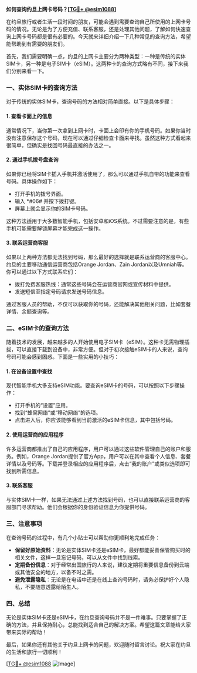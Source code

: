 **如何查询约旦上网卡号码？[[TG💪+ @esim1088](https://t.me/s/esim1088)]**

在约旦旅行或者生活一段时间的朋友，可能会遇到需要查询自己所使用的上网卡号码的情况。无论是为了方便充值、联系客服，还是处理其他问题，了解如何快速查询上网卡号码都是很有必要的。今天就来详细介绍一下几种常见的查询方法，希望能帮助到有需要的朋友们。

首先，我们需要明确一点，约旦的上网卡主要分为两种类型：一种是传统的实体SIM卡，另一种是电子SIM卡（eSIM）。这两种卡的查询方式略有不同，接下来我们分别来看一下。

### **一、实体SIM卡的查询方法**

对于传统的实体SIM卡，查询号码的方法相对简单直接。以下是具体步骤：

#### **1. 查看卡面上的信息**
通常情况下，当你第一次拿到上网卡时，卡面上会印有你的手机号码。如果你当时没有注意保存这个号码，现在可以通过仔细检查卡面来寻找。虽然这种方式看起来很简单，但确实是找回号码最直接的办法之一。

#### **2. 通过手机拨号盘查询**
如果你已经将SIM卡插入手机并激活使用了，那么可以通过手机自带的功能来查看号码。具体操作如下：
- 打开手机的拨号界面。
- 输入 *#06# 并按下拨打键。
- 屏幕上就会显示你的SIM卡号码。

这种方法适用于大多数智能手机，包括安卓和iOS系统。不过需要注意的是，有些手机可能需要解锁屏幕才能完成这一操作。

#### **3. 联系运营商客服**
如果以上两种方法都无法找到号码，那么最好的选择就是联系运营商的客服中心。约旦的主要移动通信运营商包括Orange Jordan、Zain Jordan以及Umniah等。你可以通过以下方式联系它们：
- 拨打免费客服热线：通常这些号码会在运营商官网或宣传材料中提供。
- 发送短信至指定号码请求发送号码信息。

通过客服人员的帮助，不仅可以获取你的号码，还能解决其他相关问题，比如套餐详情、余额查询等。

### **二、eSIM卡的查询方法**

随着技术的发展，越来越多的人开始使用电子SIM卡（eSIM）。这种卡无需物理插拔，可以直接下载到设备中，非常方便。但对于初次接触eSIM卡的人来说，查询号码可能会感到困惑。下面是一些实用的小技巧：

#### **1. 在设备设置中查找**
现代智能手机大多支持eSIM功能。要查询eSIM卡的号码，可以按照以下步骤操作：
- 打开手机的“设置”应用。
- 找到“蜂窝网络”或“移动网络”的选项。
- 点击进入后，你应该能够看到当前激活的eSIM卡信息，其中包括号码。

#### **2. 使用运营商的应用程序**
许多运营商都推出了自己的应用程序，用户可以通过这些软件管理自己的账户和服务。例如，Orange Jordan提供了官方App，用户可以在其中查看个人信息、套餐详情以及号码等。下载并登录相应的应用程序后，点击“我的账户”或类似选项即可找到所需信息。

#### **3. 联系客服**
与实体SIM卡一样，如果无法通过上述方法找到号码，也可以直接联系运营商的客服部门寻求帮助。他们会根据你的身份验证信息为你提供号码。

### **三、注意事项**

在查询号码的过程中，有几个小贴士可以帮助你更顺利地完成任务：
- **保留好原始资料**：无论是实体SIM卡还是eSIM卡，最好都能妥善保管购买时的相关文件，这样一旦忘记号码，可以从文件中找到线索。
- **定期备份信息**：对于经常出国旅行的人来说，建议定期将重要信息备份到云端或其他安全的地方，以备不时之需。
- **避免泄露隐私**：无论是在电话中还是在线上查询号码时，请务必保护好个人隐私，不要随意透露给陌生人。

### **四、总结**

无论是实体SIM卡还是eSIM卡，在约旦查询号码并不是一件难事。只要掌握了正确的方法，并且保持耐心，总能找到适合自己的解决方案。希望这篇文章能给大家带来实际的帮助！

最后，如果你还有其他关于约旦上网卡的问题，欢迎随时留言讨论。祝大家在约旦的生活和旅行一切顺利！

[[TG💪+ @esim1088](https://t.me/s/esim1088) ![Image](https://i.postimg.cc/4NQfJmqS/Snipaste-2025-05-13-00-14-12.png)]